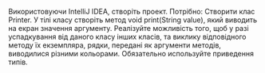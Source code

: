 Використовуючи IntelliJ IDEA, створіть проект. Потрібно: Створити клас Printer. У тілі класу створіть метод void print(String value), який виводить на екран значення аргументу. Реалізуйте можливість того, щоб у разі успадкування від даного класу інших класів, та виклику відповідного методу їх екземпляра, рядки, передані як аргументи методів, виводилися різними кольорами. Обязательно используйте приведення типів.

